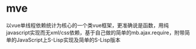 # mve
以vue单线程依赖统计为核心的一个类vue框架，更准确说是函数，用纯javascript实现而无xml/css依赖，基于自己做的简单的mb.ajax.require，附带简单的JavaScript上S-Lisp实现及简单的S-Lisp版本
